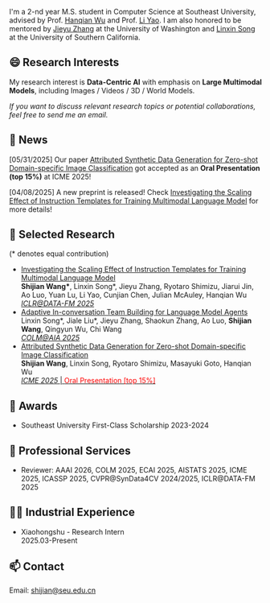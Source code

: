 I'm a 2-nd year M.S. student in Computer Science at Southeast University, advised by Prof. [Hanqian Wu](https://cyber.seu.edu.cn/2024/0218/c22566a480785/page.htm) and Prof. [Li Yao](https://cse.seu.edu.cn/2019/0105/c23024a257562/page.htm). I am also honored to be mentored by [Jieyu Zhang](https://jieyuz2.github.io/) at the University of Washington and [Linxin Song](https://linxins.net/) at the University of Southern California.

## 😄 Research Interests
My research interest is **Data-Centric AI** with emphasis on **Large Multimodal Models**, including Images / Videos / 3D / World Models.

*If you want to discuss relevant research topics or potential collaborations, feel free to send me an email.*

## 📢 News
[05/31/2025] Our paper [Attributed Synthetic Data Generation for Zero-shot Domain-specific Image Classification](https://arxiv.org/abs/2504.04510) got accepted as an **Oral Presentation (top 15%)** at ICME 2025!

[04/08/2025] A new preprint is released! Check [Investigating the Scaling Effect of Instruction Templates for Training Multimodal Language Model](https://arxiv.org/abs/2412.08307) for more details!

## 📝 Selected Research
(\* denotes equal contribution)

- [Investigating the Scaling Effect of Instruction Templates for Training Multimodal Language Model](https://arxiv.org/abs/2412.08307)
<br>**Shijian Wang\***, Linxin Song\*, Jieyu Zhang, Ryotaro Shimizu, Jiarui Jin, Ao Luo, Yuan Lu, Li Yao, Cunjian Chen, Julian McAuley, Hanqian Wu<br><ins>*ICLR@DATA-FM 2025*</ins>
- [Adaptive In-conversation Team Building for Language Model Agents](https://arxiv.org/abs/2405.19425)
<br>Linxin Song\*, Jiale Liu\*, Jieyu Zhang, Shaokun Zhang, Ao Luo, **Shijian Wang**, Qingyun Wu, Chi Wang<br><ins>*COLM@AIA 2025*</ins>
- [Attributed Synthetic Data Generation for Zero-shot Domain-specific Image Classification](https://arxiv.org/abs/2504.04510)
<br>**Shijian Wang**, Linxin Song, Ryotaro Shimizu, Masayuki Goto, Hanqian Wu<br><ins>*ICME 2025* | <font color=red>Oral Presentation [top 15%]</font></ins>

## 🏅 Awards
- Southeast University First-Class Scholarship 2023-2024
  
## 📍 Professional Services
- Reviewer: AAAI 2026, COLM 2025, ECAI 2025, AISTATS 2025, ICME 2025, ICASSP 2025, CVPR@SynData4CV 2024/2025, ICLR@DATA-FM 2025

## 👨‍💻 Industrial Experience
- Xiaohongshu - Research Intern
<br> 2025.03-Present

## 📫 Contact
Email: shijian@seu.edu.cn
